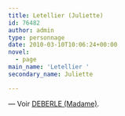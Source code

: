 ```yaml
---
title: Letellier (Juliette)
id: 76482
author: admin
type: personnage
date: 2010-03-10T10:06:24+00:00
novel:
  - page
main_name: 'Letellier '
secondary_name: Juliette

---
```

— Voir <a href="/personnage/deberle-madame-juliette-nee-letellier/" target="_self">DEBERLE (Madame)</a>.